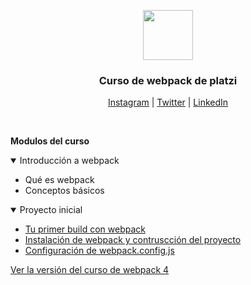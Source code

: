 <p align="center">
  <img src="https://encrypted-tbn0.gstatic.com/images?q=tbn:ANd9GcSq3WODVsbVpj-laSRtJ5_8rkW16Zddcj8tlQ&usqp=CAU" width="80" height="80">
  <h3 align="center">Curso de webpack de platzi</h3>

  <p align="center">
    <a href="https://www.instagram.com/davidgonzalezfx/">Instagram</a> |
    <a href="https://twitter.com/davidgonzalezfx">Twitter</a> |
    <a href="https://www.linkedin.com/in/davidgonzalezfx/">LinkedIn</a>
  </p>
</p>

<br/>

<strong>Modulos del curso</strong>

<details open>
  <summary>Introducción a webpack</summary>
  
  * Qué es webpack
  * Conceptos básicos

</details>

<details open>
  <summary>Proyecto inicial</summary>
  
  * [Tu primer build con webpack](https://github.com/davidgonzalezfx/learning-webpack/commit/c90a1098d388e76fc6bf0b73dd45b675a39e16a6)
  * [Instalación de webpack y contruscción del proyecto](https://github.com/davidgonzalezfx/learning-webpack/tree/855a381ce68d52fbe1c1cfd1fdb9b60ed574e3a2)
  * [Configuración de webpack.config.js](https://github.com/davidgonzalezfx/learning-webpack/commit/3f2730491b4320613c609105318a622f99e9e3db)

</details>


[Ver la versión del curso de webpack 4](https://github.com/davidgonzalezfx/learning-webpack/tree/452ddf51597c216b6f2e02e2287a3959f5f9cc7d)
